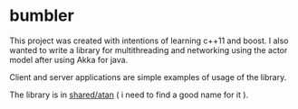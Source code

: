 # bumbler

This project was created with intentions of learning c++11 and boost.
I also wanted to write a library for multithreading and networking using the actor model after using Akka for java.

Client and server applications are simple examples of usage of the library.

The library is in [shared/atan](https://github.com/heftyy/bumbler/tree/master/docs/atan.md) ( i need to find a good name for it ).
